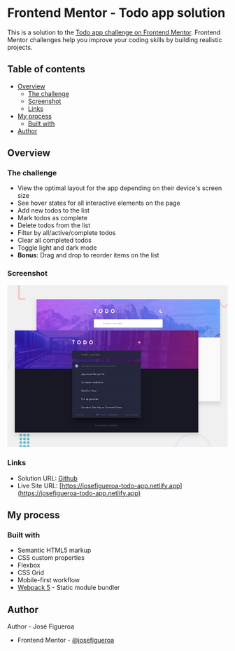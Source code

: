 # Frontend Mentor - Todo app solution

This is a solution to the [Todo app challenge on Frontend Mentor](https://www.frontendmentor.io/challenges/todo-app-Su1_KokOW). Frontend Mentor challenges help you improve your coding skills by building realistic projects. 

## Table of contents

- [Overview](#overview)
  - [The challenge](#the-challenge)
  - [Screenshot](#screenshot)
  - [Links](#links)
- [My process](#my-process)
  - [Built with](#built-with)
- [Author](#author)

## Overview

### The challenge

- View the optimal layout for the app depending on their device's screen size
- See hover states for all interactive elements on the page
- Add new todos to the list
- Mark todos as complete
- Delete todos from the list
- Filter by all/active/complete todos
- Clear all completed todos
- Toggle light and dark mode
- **Bonus**: Drag and drop to reorder items on the list

### Screenshot

![](./design/desktop-preview.jpg)

### Links

- Solution URL: [Github](https://github.com/josefigueroa/frontend-mentor-todo-app)
- Live Site URL: [https://josefigueroa-todo-app.netlify.app](https://josefigueroa-todo-app.netlify.app)

## My process

### Built with

- Semantic HTML5 markup
- CSS custom properties
- Flexbox
- CSS Grid
- Mobile-first workflow
- [Webpack 5](https://webpack.js.org/concepts/) - Static module bundler


## Author

Author - José Figueroa
- Frontend Mentor - [@josefigueroa](https://www.frontendmentor.io/profile/josefigueroa)